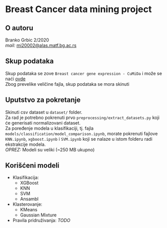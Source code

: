# Breast Cancer data mining project

## O autoru
Branko Grbic 2/2020 <br>
_mail:_ mi20002@alas.matf.bg.ac.rs

## Skup podataka

Skup podataka se zove `Breast cancer gene expression - CuMiDa` i može se naći [ovde](https://www.kaggle.com/datasets/brunogrisci/breast-cancer-gene-expression-cumida/code?resource=download)
<br>
Zbog prevelike veličine fajla, skup podataka se mora skinuti

## Uputstvo za pokretanje

Skinuti csv dataset u `dataset/` folder. <br>
Za rad je potrebno pokrenuti prvo `preprocessing/extract_datasets.py` koji će generisati normalizovani dataset. <br>
Za poređenje modela u klasifikaciji, tj. fajla `models/classification/model_comparison.ipynb`, morate pokrenuti fajlove `KNN.ipynb`, `xgboost.ipynb` i `SVM.ipynb` koji se nalaze u istom folderu radi ekstrakcije modela. <br>
_OPREZ:_ Modeli su veliki (~250 MB ukupno)

## Korišćeni modeli

- Klasifikacija: <br>
    - XGBoost
    - KNN
    - SVM
    - Ansambl
- Klasterovanje: <br>
    - KMeans
    - Gaussian Mixture
- Pravila pridruživanja: _TODO_

